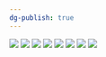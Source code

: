 ```yaml
---
dg-publish: true
---
```

![](https://i.imgur.com/aKs2fqD.png)
![](https://i.imgur.com/PEBc4Wz.png)
![](https://i.imgur.com/vTboMQq.jpeg)
![](https://i.imgur.com/KG4KKKH.jpeg)
![](https://i.imgur.com/arqp8T1.jpeg)
![](https://i.imgur.com/predSQm.jpeg)
![](https://i.imgur.com/cWmASpR.png)
![](https://i.imgur.com/NdMGJdM.png)

